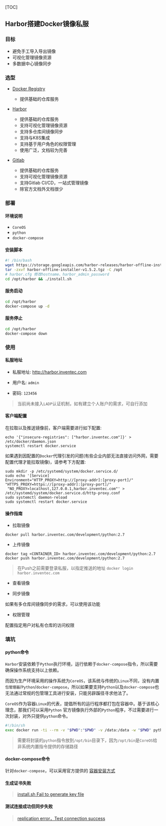 [TOC]

## Harbor搭建Docker镜像私服

### 目标

- 避免手工导入导出镜像
- 可视化管理镜像资源
- 多数据中心镜像同步

### 选型

- [Docker Registry](https://docs.docker.com/registry/)

    * 提供基础的仓库服务

- [Harbor](https://github.com/goharbor/harbor)

    * 提供基础的仓库服务
    * 支持可视化管理镜像资源
    * 支持多仓库间镜像同步
    * 支持与K8S集成
    * 支持基于用户角色的权限管理
    * 使用广泛，文档较为完善

- [Gitlab](https://docs.gitlab.com/ce/administration/container_registry.html)

    * 提供基础的仓库服务
    * 支持可视化管理镜像资源
    * 支持Gitlab CI/CD，一站式管理镜像
    * 除官方文档外文档很少

### 部署

#### 环境说明

- `CoreOS`
- `python`
- `docker-compose`

#### 安装脚本

```bash
#! /bin/bash
wget https://storage.googleapis.com/harbor-releases/harbor-offline-installer-v1.5.2.tgz
tar -zxvf harbor-offline-installer-v1.5.2.tgz -C /opt
# harbor.cfg 修改hostname、harbor_admin_password
cd /opt/harbor && ./install.sh
```

#### 服务启动

```bash
cd /opt/harbor
docker-compose up -d
```

#### 服务停止

```bash
cd /opt/harbor
docker-compose down
```

### 使用


#### 私服地址

- 私服地址: http://harbor.inventec.com

- 用户名: `admin`

- 密码: `123456`

> 当前尚未接入`LADP`认证机制，如有建立个人账户的需求，可自行添加

#### 客户端配置

在拉取以及推送镜像前，客户端需要进行如下配置:

```
echo '{"insecure-registries": ["harbor.inventec.com"]}' > /etc/docker/daemon.json
systemctl restart docker.service
```

如果遇到因配置的`Docker`代理引发的问题(有些企业内部无法直接访问外网，需要配置代理才能拉取镜像)，请参考下方配置:

```
sudo mkdir -p /etc/systemd/system/docker.service.d/
sudo echo '[Service]
Environment="HTTP_PROXY=http://[proxy-addr]:[proxy-port]/" "HTTPS_PROXY=https://[proxy-addr]:[proxy-port]/"
 "NO_PROXY=localhost,127.0.0.1,harbor.inventec.com"' > /etc/systemd/system/docker.service.d/http-proxy.conf
sudo systemctl daemon-reload
sudo systemctl restart docker.service
```

#### 操作指南

- 拉取镜像

```
docker pull harbor.inventec.com/development/python:2.7
```

- 上传镜像

```
docker tag <CONTAINER_ID> harbor.inventec.com/development/python:2.7
docker push harbor.inventec.com/development/python:2.7
```

> 在Push之前需要登录私服，以指定推送的地址 `docker login harbor.inventec.com`

- 查看镜像

- 同步镜像

如果有多仓库间镜像同步的需求，可以使用该功能

- 权限管理

配置指定用户对私有仓库的访问权限

### 填坑

#### python命令

`Harbor`安装依赖于`Python`执行环境，运行依赖于`docker-compose`指令，所以需要确保操作系统支持以上依赖。

而因为生产环境采用的操作系统为`CoreOS`，该系统与传统的`Linux`不同，没有内置`包管理器`/`Python`/`docker-compose`，所以如果要支持`Python`以及`docker-compose`也无法通过常规的包管理工具进行安装，只能另辟蹊径寻求他法了。

`CoreOS`作为容器`Linux`的代表，提倡所有的运行程序都打包在容器中。基于该核心理念，那我们可以采用`Python`
官方镜像执行外部的`Python`程序，不过需要进行一次封装，对外只提供`python`命令。

```bash
#!/bin/sh
exec docker run -ti --rm -v "$PWD":"$PWD" -v /data:/data -w "$PWD" python:2.7-slim python "$@"
```

> 需要将封装的`python`指令放到`/opt/bin`目录下，因为`/opt/bin`是`CoreOS`给非系统内置指令提供的存储路径

#### docker-compose命令

针对`docker-compose`，可以采用官方提供的 [容器安装方式](https://docs.docker.com/compose/install/#install-as-a-container)

#### 生成证书失败

> [install.sh Fail to generate key file](https://github.com/goharbor/harbor/issues/2920)

#### 测试连接成功但同步失败

> [replication error，Test connection success](https://github.com/vmware/harbor/issues/3856)
